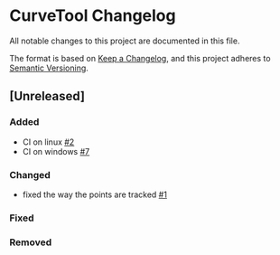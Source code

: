 # CurveTool Changelog

All notable changes to this project are documented in this file.

The format is based on [Keep a Changelog](https://keepachangelog.com/en/1.0.0/),
and this project adheres to [Semantic Versioning](https://semver.org/spec/v2.0.0.html).

## [Unreleased]

### Added
- CI on linux [#2](https://github.com/simogasp/curveTool/issues/2)
- CI on windows [#7](https://github.com/simogasp/curveTool/issues/7)

### Changed
- fixed the way the points are tracked [#1](https://github.com/simogasp/curveTool/issues/1)

### Fixed

### Removed



